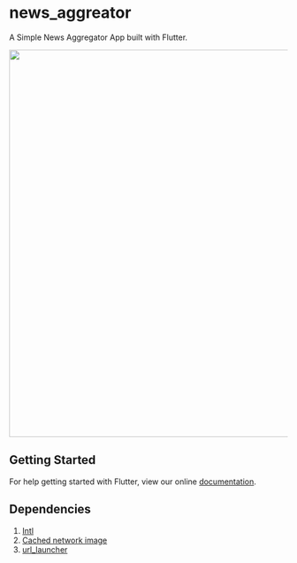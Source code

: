 # news_aggreator

A Simple News Aggregator App built with Flutter.

<p><img src="https://raw.githubusercontent.com/wilburt/News-Aggregator/master/screenshots/screenshot1.png" width="700px" height="auto"/></p>

## Getting Started

For help getting started with Flutter, view our online
[documentation](https://flutter.io/).

## Dependencies
<ol>
<li><a href="https://pub.dartlang.org/packages/intl"/>Intl</li>
<li><a href="https://pub.dartlang.org/packages/cached_network_image"/>Cached network image</li>
<li><a href="https://pub.dartlang.org/packages/url_launcher"/>url_launcher</li>
</ol>